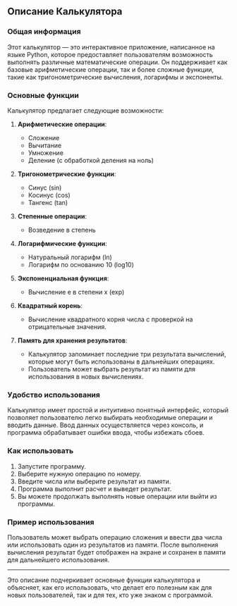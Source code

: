 

## Описание Калькулятора

### Общая информация
Этот калькулятор — это интерактивное приложение, написанное на языке Python, которое предоставляет пользователям возможность выполнять различные математические операции. Он поддерживает как базовые арифметические операции, так и более сложные функции, такие как тригонометрические вычисления, логарифмы и экспоненты. 

### Основные функции
Калькулятор предлагает следующие возможности:

1. **Арифметические операции**:
   - Сложение
   - Вычитание
   - Умножение
   - Деление (с обработкой деления на ноль)

2. **Тригонометрические функции**:
   - Синус (sin)
   - Косинус (cos)
   - Тангенс (tan)

3. **Степенные операции**:
   - Возведение в степень

4. **Логарифмические функции**:
   - Натуральный логарифм (ln)
   - Логарифм по основанию 10 (log10)

5. **Экспоненциальная функция**:
   - Вычисление e в степени x (exp)

6. **Квадратный корень**:
   - Вычисление квадратного корня числа с проверкой на отрицательные значения.

7. **Память для хранения результатов**:
   - Калькулятор запоминает последние три результата вычислений, которые могут быть использованы в дальнейших операциях.
   - Пользователь может выбрать результат из памяти для использования в новых вычислениях.

### Удобство использования
Калькулятор имеет простой и интуитивно понятный интерфейс, который позволяет пользователю легко выбирать необходимые операции и вводить данные. Ввод данных осуществляется через консоль, и программа обрабатывает ошибки ввода, чтобы избежать сбоев.

### Как использовать
1. Запустите программу.
2. Выберите нужную операцию по номеру.
3. Введите числа или выберите результат из памяти.
4. Программа выполнит расчет и выведет результат.
5. Вы можете продолжать выполнять новые операции или выйти из программы.

### Пример использования
Пользователь может выбрать операцию сложения и ввести два числа или использовать один из результатов из памяти. После выполнения вычисления результат будет отображен на экране и сохранен в памяти для дальнейшего использования.

---

Это описание подчеркивает основные функции калькулятора и объясняет, как его использовать, что делает его полезным как для новых пользователей, так и для тех, кто уже знаком с программой.
